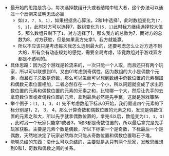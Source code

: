 * 最开始的思路是贪心，每次选择数组开头或者结尾中较大者，这个办法可以通过一个反例来证明无法必赢
  * 如`[2, 7, 5, 1]`，如果根据贪心算法，2和1中选择1，此时数组变化为`[7, 5, 1]`，此时对方可以选择7，数组变化为`[5, 1]`此时我方继续选择较大值5，那么数组只剩下了`1`，对方选择了1，那么我方的总数为7，而对方的总数为8，对方获胜，但是如果我方先拿1，我方就能赢。
  * 所以不应该只是考虑每次我怎么选到最大的，还要考虑怎么让对方选不到大的，所有会有动态规划的感觉，需要全局考虑，毕竟数组对于游戏双方都是不透明的。
* 具体思路：因为这个游戏是轮流来的，一次只能一个人取，而且还只有两个玩家，所以可以联想到01，又由01考虑到奇偶性，因为数组的大小是偶数个元素，而且石子总数是奇数，那么可以进而可以想到数组中奇数位置的元素相加和偶数元素位置相加，二者必然存在一个大一个小，所以问题就变成了求出奇数位置的元素和偶数位置的元素的元素之和，比较哪一个大，然后让先手的去拿奇数位置或者偶数位置的元素，拿到最后必然是先手赢，这就是游戏策略
* 举个例子：`[1, 1, 3, 4]` 先不考虑数组下标从0开始，我们假设四个元素的下标分别是1，2， 3， 4，那么计算奇数和偶数位置的元素之和，发现是偶数位置的元素之和大，所以先手就拿偶数位置的，拿完4以后，数组变为`[1, 1, 3]`  ，此时另一个玩家只能拿1或者3，1和3都是奇数位置的，所以最后拿完是先手玩家获胜。主要是元素个数是偶数，所以下标第一个是奇数，下标最后一个是偶数，天然地决定了玩家必然每次只能从奇数位置和偶数位置取石子堆。
* 能够总结的东西：没什么可以总结的，主要就是从只有两个玩家，发散思维想到0和1，奇数和偶数之间的关系。
